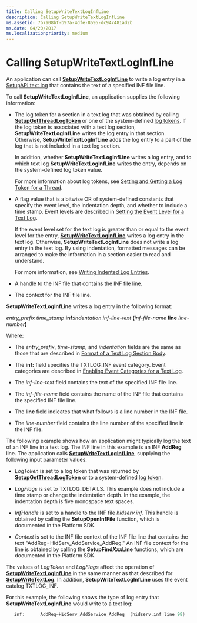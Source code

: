 ```yaml
---
title: Calling SetupWriteTextLogInfLine
description: Calling SetupWriteTextLogInfLine
ms.assetid: 7b7a08bf-b97a-4dfe-8695-dc947481ad2b
ms.date: 04/20/2017
ms.localizationpriority: medium
---
```


# Calling SetupWriteTextLogInfLine


An application can call [**SetupWriteTextLogInfLine**](/windows/desktop/api/setupapi/nf-setupapi-setupwritetextloginfline) to write a log entry in a [SetupAPI text log](setupapi-text-logs.md) that contains the text of a specified INF file line.

To call **SetupWriteTextLogInfLine**, an application supplies the following information:

-   The log token for a section in a text log that was obtained by calling [**SetupGetThreadLogToken**](/windows/desktop/api/setupapi/nf-setupapi-setupgetthreadlogtoken) or one of the system-defined [log tokens](log-tokens.md). If the log token is associated with a text log section, **SetupWriteTextLogInfLine** writes the log entry in that section. Otherwise, **SetupWriteTextLogInfLine** adds the log entry to a part of the log that is not included in a text log section.

    In addition, whether **SetupWriteTextLogInfLine** writes a log entry, and to which text log **SetupWriteTextLogInfLine** writes the entry, depends on the system-defined log token value.

    For more information about log tokens, see [Setting and Getting a Log Token for a Thread](setting-and-getting-a-log-token-for-a-thread.md).

-   A flag value that is a bitwise OR of system-defined constants that specify the event level, the indentation depth, and whether to include a time stamp. Event levels are described in [Setting the Event Level for a Text Log](setting-the-event-level-for-a-text-log.md).

    If the event level set for the text log is greater than or equal to the event level for the entry, [**SetupWriteTextLogInfLine**](/windows/desktop/api/setupapi/nf-setupapi-setupwritetextloginfline) writes a log entry in the text log. Otherwise, **SetupWriteTextLogInfLine** does not write a log entry in the text log. By using indentation, formatted messages can be arranged to make the information in a section easier to read and understand.

    For more information, see [Writing Indented Log Entries](writing-indented-log-entries.md).

-   A handle to the INF file that contains the INF file line.

-   The context for the INF file line.

**SetupWriteTextLogInfLine** writes a log entry in the following format:

*entry_prefix time_stamp* **inf:**<em>indentation inf-line-text</em> **(**<em>inf-file-name</em> **line** <em>line-number</em>**)**

Where:

-   The *entry_prefix*, *time-stamp*, and *indentation* fields are the same as those that are described in [Format of a Text Log Section Body](format-of-a-text-log-section-body.md).

-   The **inf:** field specifies the TXTLOG_INF event category. Event categories are described in [Enabling Event Categories for a Text Log](enabling-event-categories-for-a-text-log.md).

-   The *inf-line-text* field contains the text of the specified INF file line.

-   The *inf-file-name* field contains the name of the INF file that contains the specified INF file line.

-   The **line** field indicates that what follows is a line number in the INF file.

-   The *line-number* field contains the line number of the specified line in the INF file.

The following example shows how an application might typically log the text of an INF line in a text log. The INF line in this example is an INF **AddReg** line. The application calls [**SetupWriteTextLogInfLine**](/windows/desktop/api/setupapi/nf-setupapi-setupwritetextloginfline), supplying the following input parameter values:

-   *LogToken* is set to a log token that was returned by [**SetupGetThreadLogToken**](/windows/desktop/api/setupapi/nf-setupapi-setupgetthreadlogtoken) or to a system-defined [log token](log-tokens.md).

-   *LogFlags* is set to TXTLOG_DETAILS. This example does not include a time stamp or change the indentation depth. In the example, the indentation depth is five monospace text spaces.

-   *InfHandle* is set to a handle to the INF file *hidserv.inf.* This handle is obtained by calling the **SetupOpenInfFile** function, which is documented in the Platform SDK.

-   *Context* is set to the INF file context of the INF file line that contains the text "AddReg=HidServ_AddService_AddReg." An INF file context for the line is obtained by calling the **SetupFind*Xxx*Line** functions, which are documented in the Platform SDK.

The values of *LogToken* and *LogFlags* affect the operation of [**SetupWriteTextLogInfLine**](/windows/desktop/api/setupapi/nf-setupapi-setupwritetextloginfline) in the same manner as that described for [**SetupWriteTextLog**](/windows/desktop/api/setupapi/nf-setupapi-setupwritetextlog). In addition, **SetupWriteTextLogInfLine** uses the event catalog TXTLOG_INF.

For this example, the following shows the type of log entry that **SetupWriteTextLogInfLine** would write to a text log:

```cpp
   inf:      AddReg=HidServ_AddService_AddReg  (hidserv.inf line 98)
```

 

